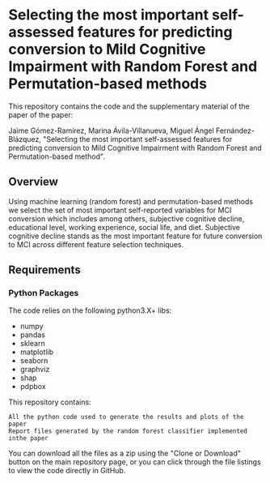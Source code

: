 # Selecting the most important self-assessed features for predicting conversion to Mild Cognitive Impairment with Random Forest and Permutation-based methods

This repository contains the code and the supplementary material of the paper of the paper:

Jaime Gómez-Ramírez, Marina Ávila-Villanueva, Miguel Ángel Fernández-Blázquez, "Selecting the most important self-assessed features for predicting conversion to Mild Cognitive Impairment with Random Forest and Permutation-based method".

## Overview
Using machine learning (random forest) and permutation-based methods we select the set of most important self-reported variables for MCI conversion which includes among others, subjective cognitive decline, educational level, working experience, social life, and diet. Subjective cognitive decline stands as the most important feature for future conversion to MCI across different feature selection techniques.  

## Requirements

### Python Packages
The code relies on the following python3.X+ libs:
* numpy
* pandas
* sklearn
* matplotlib
* seaborn
* graphviz
* shap
* pdpbox

 
This repository contains:

    All the python code used to generate the results and plots of the paper 
    Report files generated by the random forest classifier implemented inthe paper

You can download all the files as a zip using the "Clone or Download" button on the main repository page, or you can click through the file listings to view the code directly in GitHub.
